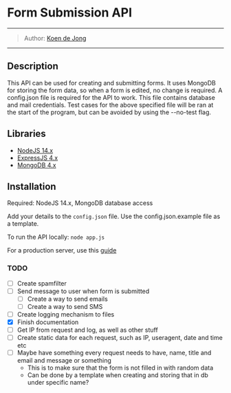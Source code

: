 # Form Submission API
___
> Author: [Koen de Jong](https://url.koendejong.net/github)
___

## Description
This API can be used for creating and submitting forms. It uses MongoDB for storing the form data, so when a form is edited, no change is required. 
A config.json file is required for the API to work. This file contains database and mail credentials. 
Test cases for the above specified file will be ran at the start of the program, but can be avoided by using the --no-test flag. 

## Libraries
- [NodeJS 14.x](https://nodejs.org/en/download/)
- [ExpressJS 4.x](https://expressjs.com/en/api.html)
- [MongoDB 4.x](https://docs.mongodb.com/drivers/node/current/)

## Installation
Required: NodeJS 14.x, MongoDB database access

Add your details to the `config.json` file. Use the config.json.example file as a template.

To run the API locally:
```node app.js```

For a production server, use this [guide](https://expressjs.com/en/advanced/best-practice-performance.html)

### TODO
- [ ] Create spamfilter
- [ ] Send message to user when form is submitted
    - [ ] Create a way to send emails
    - [ ] Create a way to send SMS
- [ ] Create logging mechanism to files
- [x] Finish documentation
- [ ] Get IP from request and log, as well as other stuff
- [ ] Create static data for each request, such as IP, useragent, date and time etc
- [ ] Maybe have something every request needs to have, name, title and email and message or something
    - This is to make sure that the form is not filled in with random data
    - Can be done by a template when creating and storing that in db under specific name?